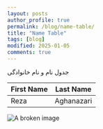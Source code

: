 ```yaml
---
layout: posts
author_profile: true
permalink: /blog/name-table/
title: "Name Table"
tags: [blog]
modified: 2025-01-05
comments: true
---
```


جدول نام و نام خانوادگی

| First Name | Last Name   |
|------------|-------------|
| Reza       | Aghanazari  |

![A broken image](https://example.com/non-existent-image.png)